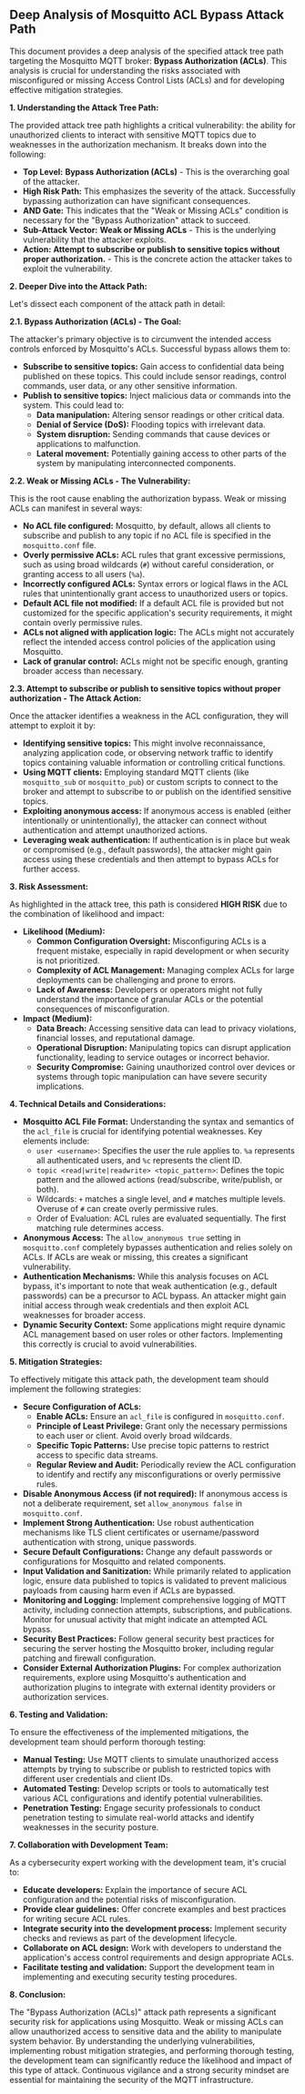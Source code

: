 ## Deep Analysis of Mosquitto ACL Bypass Attack Path

This document provides a deep analysis of the specified attack tree path targeting the Mosquitto MQTT broker: **Bypass Authorization (ACLs)**. This analysis is crucial for understanding the risks associated with misconfigured or missing Access Control Lists (ACLs) and for developing effective mitigation strategies.

**1. Understanding the Attack Tree Path:**

The provided attack tree path highlights a critical vulnerability: the ability for unauthorized clients to interact with sensitive MQTT topics due to weaknesses in the authorization mechanism. It breaks down into the following:

* **Top Level:** **Bypass Authorization (ACLs)** - This is the overarching goal of the attacker.
* **High Risk Path:** This emphasizes the severity of the attack. Successfully bypassing authorization can have significant consequences.
* **AND Gate:** This indicates that the "Weak or Missing ACLs" condition is necessary for the "Bypass Authorization" attack to succeed.
* **Sub-Attack Vector:** **Weak or Missing ACLs** - This is the underlying vulnerability that the attacker exploits.
* **Action:** **Attempt to subscribe or publish to sensitive topics without proper authorization.** - This is the concrete action the attacker takes to exploit the vulnerability.

**2. Deeper Dive into the Attack Path:**

Let's dissect each component of the attack path in detail:

**2.1. Bypass Authorization (ACLs) - The Goal:**

The attacker's primary objective is to circumvent the intended access controls enforced by Mosquitto's ACLs. Successful bypass allows them to:

* **Subscribe to sensitive topics:** Gain access to confidential data being published on these topics. This could include sensor readings, control commands, user data, or any other sensitive information.
* **Publish to sensitive topics:** Inject malicious data or commands into the system. This could lead to:
    * **Data manipulation:** Altering sensor readings or other critical data.
    * **Denial of Service (DoS):** Flooding topics with irrelevant data.
    * **System disruption:** Sending commands that cause devices or applications to malfunction.
    * **Lateral movement:** Potentially gaining access to other parts of the system by manipulating interconnected components.

**2.2. Weak or Missing ACLs - The Vulnerability:**

This is the root cause enabling the authorization bypass. Weak or missing ACLs can manifest in several ways:

* **No ACL file configured:** Mosquitto, by default, allows all clients to subscribe and publish to any topic if no ACL file is specified in the `mosquitto.conf` file.
* **Overly permissive ACLs:** ACL rules that grant excessive permissions, such as using broad wildcards (`#`) without careful consideration, or granting access to all users (`%a`).
* **Incorrectly configured ACLs:** Syntax errors or logical flaws in the ACL rules that unintentionally grant access to unauthorized users or topics.
* **Default ACL file not modified:** If a default ACL file is provided but not customized for the specific application's security requirements, it might contain overly permissive rules.
* **ACLs not aligned with application logic:** The ACLs might not accurately reflect the intended access control policies of the application using Mosquitto.
* **Lack of granular control:**  ACLs might not be specific enough, granting broader access than necessary.

**2.3. Attempt to subscribe or publish to sensitive topics without proper authorization - The Attack Action:**

Once the attacker identifies a weakness in the ACL configuration, they will attempt to exploit it by:

* **Identifying sensitive topics:** This might involve reconnaissance, analyzing application code, or observing network traffic to identify topics containing valuable information or controlling critical functions.
* **Using MQTT clients:** Employing standard MQTT clients (like `mosquitto_sub` or `mosquitto_pub`) or custom scripts to connect to the broker and attempt to subscribe to or publish on the identified sensitive topics.
* **Exploiting anonymous access:** If anonymous access is enabled (either intentionally or unintentionally), the attacker can connect without authentication and attempt unauthorized actions.
* **Leveraging weak authentication:** If authentication is in place but weak or compromised (e.g., default passwords), the attacker might gain access using these credentials and then attempt to bypass ACLs for further access.

**3. Risk Assessment:**

As highlighted in the attack tree, this path is considered **HIGH RISK** due to the combination of likelihood and impact:

* **Likelihood (Medium):**
    * **Common Configuration Oversight:** Misconfiguring ACLs is a frequent mistake, especially in rapid development or when security is not prioritized.
    * **Complexity of ACL Management:**  Managing complex ACLs for large deployments can be challenging and prone to errors.
    * **Lack of Awareness:** Developers or operators might not fully understand the importance of granular ACLs or the potential consequences of misconfiguration.
* **Impact (Medium):**
    * **Data Breach:** Accessing sensitive data can lead to privacy violations, financial losses, and reputational damage.
    * **Operational Disruption:** Manipulating topics can disrupt application functionality, leading to service outages or incorrect behavior.
    * **Security Compromise:** Gaining unauthorized control over devices or systems through topic manipulation can have severe security implications.

**4. Technical Details and Considerations:**

* **Mosquitto ACL File Format:** Understanding the syntax and semantics of the `acl_file` is crucial for identifying potential weaknesses. Key elements include:
    * `user <username>`: Specifies the user the rule applies to. `%a` represents all authenticated users, and `%c` represents the client ID.
    * `topic <read|write|readwrite> <topic_pattern>`: Defines the topic pattern and the allowed actions (read/subscribe, write/publish, or both).
    * Wildcards: `+` matches a single level, and `#` matches multiple levels. Overuse of `#` can create overly permissive rules.
    * Order of Evaluation: ACL rules are evaluated sequentially. The first matching rule determines access.
* **Anonymous Access:** The `allow_anonymous true` setting in `mosquitto.conf` completely bypasses authentication and relies solely on ACLs. If ACLs are weak or missing, this creates a significant vulnerability.
* **Authentication Mechanisms:** While this analysis focuses on ACL bypass, it's important to note that weak authentication (e.g., default passwords) can be a precursor to ACL bypass. An attacker might gain initial access through weak credentials and then exploit ACL weaknesses for broader access.
* **Dynamic Security Context:** Some applications might require dynamic ACL management based on user roles or other factors. Implementing this correctly is crucial to avoid vulnerabilities.

**5. Mitigation Strategies:**

To effectively mitigate this attack path, the development team should implement the following strategies:

* **Secure Configuration of ACLs:**
    * **Enable ACLs:** Ensure an `acl_file` is configured in `mosquitto.conf`.
    * **Principle of Least Privilege:** Grant only the necessary permissions to each user or client. Avoid overly broad wildcards.
    * **Specific Topic Patterns:** Use precise topic patterns to restrict access to specific data streams.
    * **Regular Review and Audit:** Periodically review the ACL configuration to identify and rectify any misconfigurations or overly permissive rules.
* **Disable Anonymous Access (if not required):** If anonymous access is not a deliberate requirement, set `allow_anonymous false` in `mosquitto.conf`.
* **Implement Strong Authentication:** Use robust authentication mechanisms like TLS client certificates or username/password authentication with strong, unique passwords.
* **Secure Default Configurations:** Change any default passwords or configurations for Mosquitto and related components.
* **Input Validation and Sanitization:** While primarily related to application logic, ensure data published to topics is validated to prevent malicious payloads from causing harm even if ACLs are bypassed.
* **Monitoring and Logging:** Implement comprehensive logging of MQTT activity, including connection attempts, subscriptions, and publications. Monitor for unusual activity that might indicate an attempted ACL bypass.
* **Security Best Practices:** Follow general security best practices for securing the server hosting the Mosquitto broker, including regular patching and firewall configuration.
* **Consider External Authorization Plugins:** For complex authorization requirements, explore using Mosquitto's authentication and authorization plugins to integrate with external identity providers or authorization services.

**6. Testing and Validation:**

To ensure the effectiveness of the implemented mitigations, the development team should perform thorough testing:

* **Manual Testing:** Use MQTT clients to simulate unauthorized access attempts by trying to subscribe or publish to restricted topics with different user credentials and client IDs.
* **Automated Testing:** Develop scripts or tools to automatically test various ACL configurations and identify potential vulnerabilities.
* **Penetration Testing:** Engage security professionals to conduct penetration testing to simulate real-world attacks and identify weaknesses in the security posture.

**7. Collaboration with Development Team:**

As a cybersecurity expert working with the development team, it's crucial to:

* **Educate developers:** Explain the importance of secure ACL configuration and the potential risks of misconfiguration.
* **Provide clear guidelines:** Offer concrete examples and best practices for writing secure ACL rules.
* **Integrate security into the development process:** Implement security checks and reviews as part of the development lifecycle.
* **Collaborate on ACL design:** Work with developers to understand the application's access control requirements and design appropriate ACLs.
* **Facilitate testing and validation:** Support the development team in implementing and executing security testing procedures.

**8. Conclusion:**

The "Bypass Authorization (ACLs)" attack path represents a significant security risk for applications using Mosquitto. Weak or missing ACLs can allow unauthorized access to sensitive data and the ability to manipulate system behavior. By understanding the underlying vulnerabilities, implementing robust mitigation strategies, and performing thorough testing, the development team can significantly reduce the likelihood and impact of this type of attack. Continuous vigilance and a strong security mindset are essential for maintaining the security of the MQTT infrastructure.
